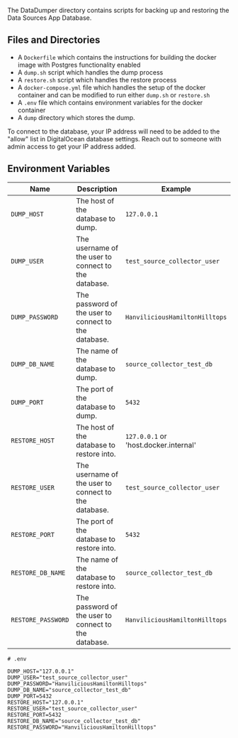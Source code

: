 The DataDumper directory contains scripts for backing up and restoring the Data Sources App Database.

## Files and Directories
- A `Dockerfile` which contains the instructions for building the docker image with Postgres functionality enabled
- A `dump.sh` script which handles the dump process
- A `restore.sh` script which handles the restore process
- A `docker-compose.yml` file which handles the setup of the docker container and can be modified to run either `dump.sh` or `restore.sh`
- A `.env` file which contains environment variables for the docker container
- A `dump` directory which stores the dump.

To connect to the database, your IP address will need to be added to the "allow" list in DigitalOcean database settings. Reach out to someone with admin access to get your IP address added.

## Environment Variables

| Name            | Description                                                                                                                                                                                                                                                       | Example                        |
|-----------------|-------------------------------------------------------------------------------------|--------------------------------|
| `DUMP_HOST`     | The host of the database to dump.  | `127.0.0.1`                    |
| `DUMP_USER`     | The username of the user to connect to the database. | `test_source_collector_user`   |
| `DUMP_PASSWORD` | The password of the user to connect to the database. | `HanviliciousHamiltonHilltops` |
| `DUMP_DB_NAME`  | The name of the database to dump. | `source_collector_test_db`     |
| `DUMP_PORT`     | The port of the database to dump.  | `5432`                         |
| `RESTORE_HOST`  | The host of the database to restore into. | `127.0.0.1` or 'host.docker.internal'                |
| `RESTORE_USER`  | The username of the user to connect to the database. | `test_source_collector_user`   |
| `RESTORE_PORT`  | The port of the database to restore into.  | `5432`                         |
| `RESTORE_DB_NAME` | The name of the database to restore into. | `source_collector_test_db`     |
| `RESTORE_PASSWORD` | The password of the user to connect to the database. | `HanviliciousHamiltonHilltops` |


```
# .env

DUMP_HOST="127.0.0.1"
DUMP_USER="test_source_collector_user"
DUMP_PASSWORD="HanviliciousHamiltonHilltops"
DUMP_DB_NAME="source_collector_test_db"
DUMP_PORT=5432
RESTORE_HOST="127.0.0.1"
RESTORE_USER="test_source_collector_user"
RESTORE_PORT=5432
RESTORE_DB_NAME="source_collector_test_db"
RESTORE_PASSWORD="HanviliciousHamiltonHilltops"
```